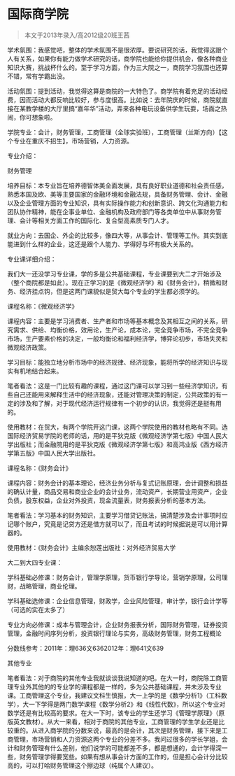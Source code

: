 
# 国际商学院  

> 本文于2013年录入/高2012级20班王茜  

学术氛围：我感觉吧，整体的学术氛围不是很浓厚。要说研究的话，我觉得这跟个人有关系，如果你有能力做学术研究的话，商学院也能给你提供机会，像各种商业知识大赛，挑战杯什么的。至于学习方面，作为三大院之一，商院学习氛围也还算不错，常有学霸出没。

活动氛围：提到活动，我觉得这算是商院的一大特色了。商学院有着充足的活动经费，因而活动大都反响比较好，参与度很高。比如说：去年院庆的时候，商院就直接在某教学楼的大厅里搞“嘉年华”活动，弄来各种电玩设备供学生玩耍，场面之热闹，你可想象啦。

学院专业：会计，财务管理，工商管理（全球实验班），工商管理（兰斯方向）【这个专业在重庆不招生】，市场营销，人力资源。

专业介绍：

财务管理

培养目标：本专业旨在培养德智体美全面发展，具有良好职业道德和社会责任感，熟悉本国及欧、美等主要国家的金融环境和金融法规，具备财务管理、会计、金融以及企业管理方面的专业知识，具有实际操作能力和创新意识、跨文化沟通能力和团队协作精神，能在企事业单位、金融机构及政府部门等各类单位中从事财务管理、会计等相关方面工作的国际化、复合型高素质专门人才。

就业方向：去国企、外企的比较多，像四大等，从事会计、管理等工作。其实到底能进到什么样的企业，这还是跟个人能力、学得好与坏有极大关系的。

专业课详细介绍：

我们大一还没学习专业课，学的多是公共基础课程，专业课要到大二才开始涉及（整个商院都是如此）。现在正学习的是《微观经济学》和《财务会计》，稍微和财务、经济挂点钩，但是这两门课貌似是贸大每个专业的学生都必须学的。

课程名称：《微观经济学》

课程内容：主要是学习消费者、生产者和市场等基本概念及其相互之间的关系，研究需求、供给、均衡价格，效用论，生产论，成本论，完全竞争市场，不完全竞争市场，生产要素价格的决定，一般均衡论和福利经济学，博弈论初步，市场失灵和微观经济政策。

学习目标：能独立地分析市场中的经济规律、经济现象，能将所学的经济知识与现实有机地结合起来。

笔者看法：这是一门比较有趣的课程，通过这门课可以学习到一些经济学知识，有些自己还能用来解释生活中的经济现象，还能对管理决策的制定，公共政策的有一定的涉及和了解，对于现代经济运行规律有一个初步的认识，我觉得还是挺有用的。

使用教材：在贸大，有两个学院开这门课，这两个学院使用的教材也略有不同。选国际经济贸易学院的老师的话，用的是平狄克版《微观经济学第七版》中国人民大学出版社；而金融院用的是平狄克版《微观经济学第七版》和高鸿业版《西方经济学第五版》中国人民大学出版社。

课程名称：《财务会计》

课程内容：财务会计的基本理论，经济业务分析与复式记账原理，会计调整和损益的确认计量，商品交易和商业企业的会计业务，流动资产，长期营业用资产，企业负债，股东权益，企业对外投资，现金流量表，财务报表分析的基本方法。

笔者看法：学习基本的财务知识，主要学习借贷记账法，搞清楚涉及会计事项时应记哪个账户，究竟是记贷方还是借方就可以了，而且考试的时候据说是可以用计算器的。

使用教材：《财务会计》主编余恕莲出版社：对外经济贸易大学

大二到大四专业课：

学科基础必修课：财务会计，管理学原理，货币银行学导论，营销学原理，公司理财，战略管理，商业伦理。

学科基础选修课：企业信息管理，财政学，企业风险管理，审计学，银行会计学等（可选的实在太多了）

专业方向必修课：成本与管理会计，企业财务报表分析，国际财务管理，证券投资管理，金融时间序列分析，投资银行理论与实务，高级财务管理，财务工程概论

分数线参考：2011年：理636文6362012年：理641文639

其他专业

笔者看法：对于商院的其他专业我就谈谈我说知道的吧。在大一时，商院除工商管理专业外其他的的专业学的课程都是一样的，多为公共基础课程，并未涉及专业课。工商管理这个专业，我建议文科生慎报，大一上学的是《数学分析1》（工科数学），大一下学得是两门数学课程《数学分析2》和《线性代数》，所以这个专业对数学还是有比较高的要求。在大一下时，该专业的学生还学习《管理学原理》（原版英文教材）。从大一来看，相对于商院的其他专业，工商管理的学生学业还是比较重的。从进入商学院的分数来说，最高的是会计，其次是财务管理，接下来是工商管理，市场营销和人力资源这两个专业的分差不多。我问过很多的学长学姐，会计和财务管理有什么差别，他们说学的可能都差不多，都是想通的，会计学得深一些，财务管理学得要宽些。如果有想从事会计方面的工作的，但是担心会计分比较高的，可以打哈财务管理这个擦边球（纯属个人建议）。


